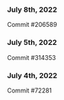 ### July 8th, 2022

Commit #206589

### July 5th, 2022

Commit #314353


### July 4th, 2022

Commit #72281
